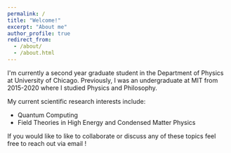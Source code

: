 ```yaml
---
permalink: /
title: "Welcome!"
excerpt: "About me"
author_profile: true
redirect_from: 
  - /about/
  - /about.html
---
```



I'm currently a second year graduate student in the Department of Physics at University of Chicago. Previously, I was an undergraduate at MIT from 2015-2020 where I studied Physics and Philosophy.  

My current scientific research interests include:
* Quantum Computing
* Field Theories in High Energy and Condensed Matter Physics

If you would like to like to collaborate or discuss any of these topics feel free to reach out via email ! 
